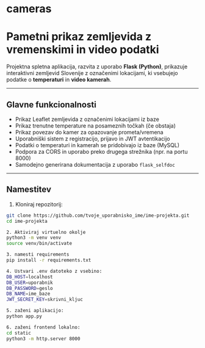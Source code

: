 # cameras
#  Pametni prikaz zemljevida z vremenskimi in video podatki

Projektna spletna aplikacija, razvita z uporabo **Flask (Python)**, prikazuje interaktivni zemljevid Slovenije z označenimi lokacijami, ki vsebujejo podatke o **temperaturi** in **video kamerah**.

---

##  Glavne funkcionalnosti

- Prikaz Leaflet zemljevida z označenimi lokacijami iz baze
- Prikaz trenutne temperature na posameznih točkah (če obstaja)
- Prikaz povezav do kamer za opazovanje prometa/vremena
- Uporabniški sistem z registracijo, prijavo in JWT avtentikacijo
- Podatki o temperaturi in kamerah se pridobivajo iz baze (MySQL)
- Podpora za CORS in uporabo preko drugega strežnika (npr. na portu 8000)
- Samodejno generirana dokumentacija z uporabo `flask_selfdoc`

---


##  Namestitev

1. Kloniraj repozitorij:
```bash
git clone https://github.com/tvoje_uporabnisko_ime/ime-projekta.git
cd ime-projekta

2. Aktiviraj virtuelno okolje
python3 -m venv venv
source venv/bin/activate

3. namesti requirements
pip install -r requirements.txt

4. Ustvari .env datoteko z vsebino:
DB_HOST=localhost
DB_USER=uporabnik
DB_PASSWORD=geslo
DB_NAME=ime_baze
JWT_SECRET_KEY=skrivni_kljuc

5. zaženi aplikacijo:
python app.py

6. zaženi frontend lokalno:
cd static
python3 -m http.server 8000






